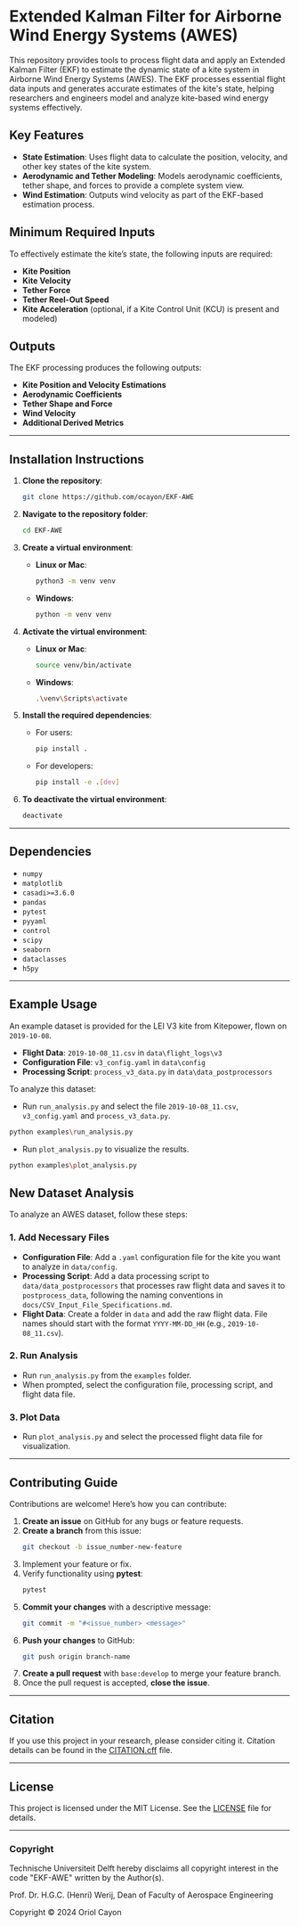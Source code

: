 # Extended Kalman Filter for Airborne Wind Energy Systems (AWES)

This repository provides tools to process flight data and apply an Extended Kalman Filter (EKF) to estimate the dynamic state of a kite system in Airborne Wind Energy Systems (AWES). The EKF processes essential flight data inputs and generates accurate estimates of the kite's state, helping researchers and engineers model and analyze kite-based wind energy systems effectively.

## Key Features

- **State Estimation**: Uses flight data to calculate the position, velocity, and other key states of the kite system.
- **Aerodynamic and Tether Modeling**: Models aerodynamic coefficients, tether shape, and forces to provide a complete system view.
- **Wind Estimation**: Outputs wind velocity as part of the EKF-based estimation process.

## Minimum Required Inputs

To effectively estimate the kite’s state, the following inputs are required:

- **Kite Position**
- **Kite Velocity**
- **Tether Force**
- **Tether Reel-Out Speed**
- **Kite Acceleration** (optional, if a Kite Control Unit (KCU) is present and modeled)

## Outputs

The EKF processing produces the following outputs:

- **Kite Position and Velocity Estimations**
- **Aerodynamic Coefficients**
- **Tether Shape and Force**
- **Wind Velocity**
- **Additional Derived Metrics**


---

## Installation Instructions

1. **Clone the repository**:
    ```bash
    git clone https://github.com/ocayon/EKF-AWE
    ```

2. **Navigate to the repository folder**:
    ```bash
    cd EKF-AWE
    ```

3. **Create a virtual environment**:

   - **Linux or Mac**:
     ```bash
     python3 -m venv venv
     ```
   - **Windows**:
     ```bash
     python -m venv venv
     ```

4. **Activate the virtual environment**:

   - **Linux or Mac**:
     ```bash
     source venv/bin/activate
     ```
   - **Windows**:
     ```bash
     .\venv\Scripts\activate
     ```

5. **Install the required dependencies**:

   - For users:
     ```bash
     pip install .
     ```
   - For developers:
     ```bash
     pip install -e .[dev]
     ```

6. **To deactivate the virtual environment**:
    ```bash
    deactivate
    ```

---

## Dependencies

- `numpy`
- `matplotlib`
- `casadi>=3.6.0`
- `pandas`
- `pytest`
- `pyyaml`
- `control`
- `scipy`
- `seaborn`
- `dataclasses`
- `h5py`

---
## Example Usage

An example dataset is provided for the LEI V3 kite from Kitepower, flown on `2019-10-08`.
- **Flight Data**: `2019-10-08_11.csv` in `data\flight_logs\v3`
- **Configuration File**: `v3_config.yaml` in `data\config`
- **Processing Script**: `process_v3_data.py` in `data\data_postprocessors`


To analyze this dataset:
   - Run `run_analysis.py` and select the file `2019-10-08_11.csv`, `v3_config.yaml` and `process_v3_data.py`.
```bash
python examples\run_analysis.py
```
   - Run `plot_analysis.py` to visualize the results.
```bash
python examples\plot_analysis.py
```

## New Dataset Analysis

To analyze an AWES dataset, follow these steps:

### 1. Add Necessary Files
   - **Configuration File**: Add a `.yaml` configuration file for the kite you want to analyze in `data/config`.
   - **Processing Script**: Add a data processing script to `data/data_postprocessors` that processes raw flight data and saves it to `postprocess_data`, following the naming conventions in `docs/CSV_Input_File_Specifications.md`.
   - **Flight Data**: Create a folder in `data` and add the raw flight data. File names should start with the format `YYYY-MM-DD_HH` (e.g., `2019-10-08_11.csv`).

### 2. Run Analysis
   - Run `run_analysis.py` from the `examples` folder.
   - When prompted, select the configuration file, processing script, and flight data file.

### 3. Plot Data
   - Run `plot_analysis.py` and select the processed flight data file for visualization.


---

## Contributing Guide

Contributions are welcome! Here’s how you can contribute:

1. **Create an issue** on GitHub for any bugs or feature requests.
2. **Create a branch** from this issue:
    ```bash
    git checkout -b issue_number-new-feature
    ```
3. Implement your feature or fix.
4. Verify functionality using **pytest**:
    ```bash
    pytest
    ```
5. **Commit your changes** with a descriptive message:
    ```bash
    git commit -m "#<issue_number> <message>"
    ```
6. **Push your changes** to GitHub:
    ```bash
    git push origin branch-name
    ```
7. **Create a pull request** with `base:develop` to merge your feature branch.
8. Once the pull request is accepted, **close the issue**.

---

## Citation

If you use this project in your research, please consider citing it. Citation details can be found in the [CITATION.cff](CITATION.cff) file.

---

## License

This project is licensed under the MIT License. See the [LICENSE](LICENSE) file for details.

---

### Copyright
Technische Universiteit Delft hereby disclaims all copyright interest in the code "EKF-AWE" written by the Author(s).

Prof. Dr. H.G.C. (Henri) Werij, Dean of Faculty of Aerospace Engineering

Copyright &copy; 2024 Oriol Cayon 

